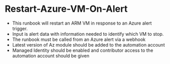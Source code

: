 # Restart-Azure-VM-On-Alert
- This runbook will restart an ARM VM in response to an Azure alert trigger.  
- Input is alert data with information needed to identify which VM to stop.   
- The runbook must be called from an Azure alert via a webhook   
- Latest version of Az module should be added to the automation account   
- Managed Identity should be enabled and contributor access to the automation account should be given 
